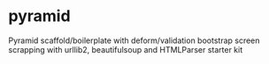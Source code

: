 # pyramid
Pyramid scaffold/boilerplate with deform/validation bootstrap screen scrapping with urllib2, beautifulsoup and HTMLParser starter kit
